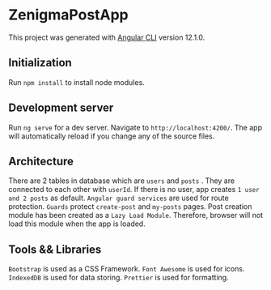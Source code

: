 # ZenigmaPostApp

This project was generated with [Angular CLI](https://github.com/angular/angular-cli) version 12.1.0.

## Initialization

Run `npm install` to install node modules.

## Development server

Run `ng serve` for a dev server. Navigate to `http://localhost:4200/`. The app will automatically reload if you change any of the source files.

## Architecture

There are 2 tables in database which are `users` and `posts` . They are connected to each other with `userId`. 
If there is no user, app creates `1 user and 2 posts` as default.
`Angular guard services` are used for route protection. `Guards` protect `create-post` and `my-posts` pages.
Post creation module has been created as a `Lazy Load Module`. Therefore, browser will not load this module when the app is loaded.


## Tools && Libraries

`Bootstrap` is used as a CSS Framework. 
`Font Awesome` is used for icons. 
`IndexedDB` is used for data storing. 
`Prettier` is used for formatting.

